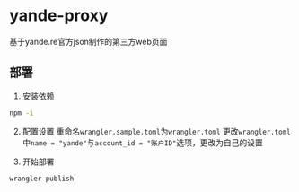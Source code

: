 # yande-proxy
基于yande.re官方json制作的第三方web页面


## 部署
1. 安装依赖
```bash
npm -i
```

2. 配置设置
重命名`wrangler.sample.toml`为`wrangler.toml`
更改`wrangler.toml`中`name = "yande"`与`account_id = "账户ID"`选项，更改为自己的设置

3. 开始部署
```bash
wrangler publish
```